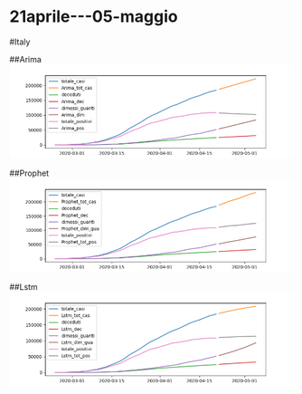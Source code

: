 # 21aprile---05-maggio
#Italy

##Arima
![arima](/arima.png)

##Prophet
![prophet](/prophet.png)

##Lstm
![lstm](/lstm.png)
